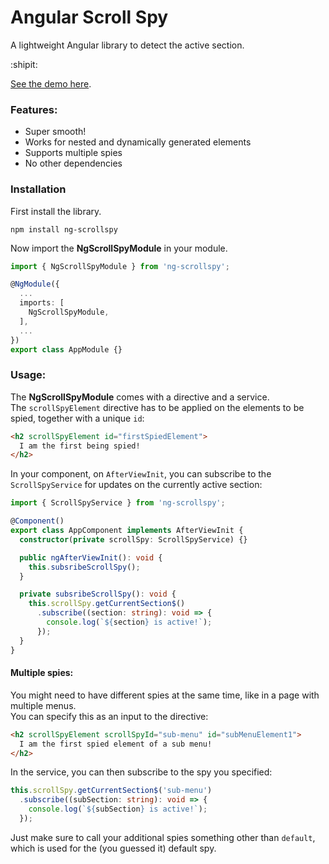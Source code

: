 # Angular Scroll Spy
A lightweight Angular library to detect the active section.  
  
:shipit:  
  
[See the demo here](https://aleesaan.github.io).

### Features:
* Super smooth!
* Works for nested and dynamically generated elements
* Supports multiple spies
* No other dependencies

### Installation
First install the library.

```
npm install ng-scrollspy
```

Now import the **NgScrollSpyModule** in your module.

```ts
import { NgScrollSpyModule } from 'ng-scrollspy';

@NgModule({
  ...
  imports: [
    NgScrollSpyModule,
  ],
  ...
})
export class AppModule {}
```

### Usage:
The **NgScrollSpyModule** comes with a directive and a service.  
The `scrollSpyElement` directive has to be applied on the elements to be spied, together with a unique `id`:

```html
<h2 scrollSpyElement id="firstSpiedElement">
  I am the first being spied!
</h2>
```

In your component, on `AfterViewInit`, you can subscribe to the `ScrollSpyService` for updates on the currently active section:

```ts
import { ScrollSpyService } from 'ng-scrollspy';

@Component()
export class AppComponent implements AfterViewInit {
  constructor(private scrollSpy: ScrollSpyService) {}

  public ngAfterViewInit(): void {
    this.subsribeScrollSpy();
  }

  private subsribeScrollSpy(): void {
    this.scrollSpy.getCurrentSection$()
      .subscribe((section: string): void => {
        console.log(`${section} is active!`);
      });
  }
}
```

#### Multiple spies:
You might need to have different spies at the same time, like in a page with multiple menus.  
You can specify this as an input to the directive:

```html
<h2 scrollSpyElement scrollSpyId="sub-menu" id="subMenuElement1">
  I am the first spied element of a sub menu!
</h2>
```

In the service, you can then subscribe to the spy you specified:
```ts
this.scrollSpy.getCurrentSection$('sub-menu')
  .subscribe((subSection: string): void => {
    console.log(`${subSection} is active!`);
  });
```

Just make sure to call your additional spies something other than `default`, which is used for the (you guessed it) default spy.
